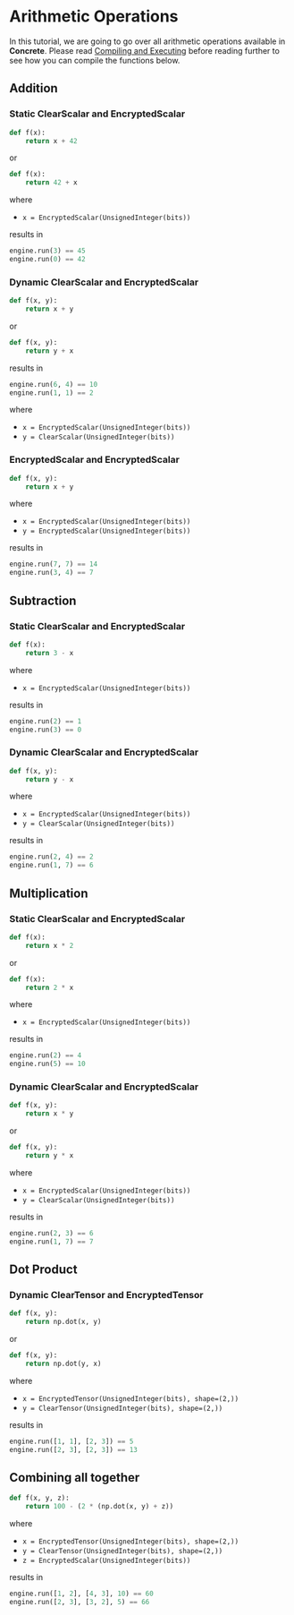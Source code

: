 # Arithmetic Operations

In this tutorial, we are going to go over all arithmetic operations available in **Concrete**. Please read [Compiling and Executing](../howto/COMPILING_AND_EXECUTING.md) before reading further to see how you can compile the functions below.

## Addition

### Static ClearScalar and EncryptedScalar

<!--python-test:skip-->
```python
def f(x):
    return x + 42
```

or

<!--python-test:skip-->
```python
def f(x):
    return 42 + x
```

where

- `x = EncryptedScalar(UnsignedInteger(bits))`

results in

<!--python-test:skip-->
```python
engine.run(3) == 45
engine.run(0) == 42
```

### Dynamic ClearScalar and EncryptedScalar

<!--python-test:skip-->
```python
def f(x, y):
    return x + y
```

or

<!--python-test:skip-->
```python
def f(x, y):
    return y + x
```

results in

<!--python-test:skip-->
```python
engine.run(6, 4) == 10
engine.run(1, 1) == 2
```

where

- `x = EncryptedScalar(UnsignedInteger(bits))`
- `y = ClearScalar(UnsignedInteger(bits))`

### EncryptedScalar and EncryptedScalar

<!--python-test:skip-->
```python
def f(x, y):
    return x + y
```

where

- `x = EncryptedScalar(UnsignedInteger(bits))`
- `y = EncryptedScalar(UnsignedInteger(bits))`

results in

<!--python-test:skip-->
```python
engine.run(7, 7) == 14
engine.run(3, 4) == 7
```

## Subtraction

### Static ClearScalar and EncryptedScalar 

<!--python-test:skip-->
```python
def f(x):
    return 3 - x
```

where

- `x = EncryptedScalar(UnsignedInteger(bits))`

results in

<!--python-test:skip-->
```python
engine.run(2) == 1
engine.run(3) == 0
```

### Dynamic ClearScalar and EncryptedScalar

<!--python-test:skip-->
```python
def f(x, y):
    return y - x
```

where

- `x = EncryptedScalar(UnsignedInteger(bits))`
- `y = ClearScalar(UnsignedInteger(bits))`

results in

<!--python-test:skip-->
```python
engine.run(2, 4) == 2
engine.run(1, 7) == 6
```

## Multiplication

### Static ClearScalar and EncryptedScalar

<!--python-test:skip-->
```python
def f(x):
    return x * 2
```

or

<!--python-test:skip-->
```python
def f(x):
    return 2 * x
```

where

- `x = EncryptedScalar(UnsignedInteger(bits))`

results in

<!--python-test:skip-->
```python
engine.run(2) == 4
engine.run(5) == 10
```

### Dynamic ClearScalar and EncryptedScalar

<!--python-test:skip-->
```python
def f(x, y):
    return x * y
```

or

<!--python-test:skip-->
```python
def f(x, y):
    return y * x
```

where

- `x = EncryptedScalar(UnsignedInteger(bits))`
- `y = ClearScalar(UnsignedInteger(bits))`

results in

<!--python-test:skip-->
```python
engine.run(2, 3) == 6
engine.run(1, 7) == 7
```

## Dot Product

### Dynamic ClearTensor and EncryptedTensor

<!--python-test:skip-->
```python
def f(x, y):
    return np.dot(x, y)
```

or

<!--python-test:skip-->
```python
def f(x, y):
    return np.dot(y, x)
```

where

- `x = EncryptedTensor(UnsignedInteger(bits), shape=(2,))`
- `y = ClearTensor(UnsignedInteger(bits), shape=(2,))`

results in

<!--python-test:skip-->
```python
engine.run([1, 1], [2, 3]) == 5
engine.run([2, 3], [2, 3]) == 13
```

## Combining all together

<!--python-test:skip-->
```python
def f(x, y, z):
    return 100 - (2 * (np.dot(x, y) + z))
```

where

- `x = EncryptedTensor(UnsignedInteger(bits), shape=(2,))`
- `y = ClearTensor(UnsignedInteger(bits), shape=(2,))`
- `z = EncryptedScalar(UnsignedInteger(bits))`

results in

<!--python-test:skip-->
```python
engine.run([1, 2], [4, 3], 10) == 60
engine.run([2, 3], [3, 2], 5) == 66
```
